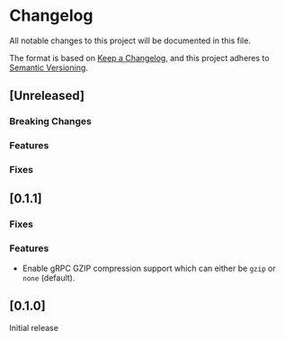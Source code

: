 # Changelog

All notable changes to this project will be documented in this file.

The format is based on [Keep a Changelog](https://keepachangelog.com/en/1.0.0/),
and this project adheres to [Semantic Versioning](https://semver.org/spec/v2.0.0.html).

## [Unreleased]

### Breaking Changes

### Features

### Fixes

## [0.1.1]

### Fixes

### Features

- Enable gRPC GZIP compression support which can either be `gzip` or `none` (default).

## [0.1.0]

Initial release